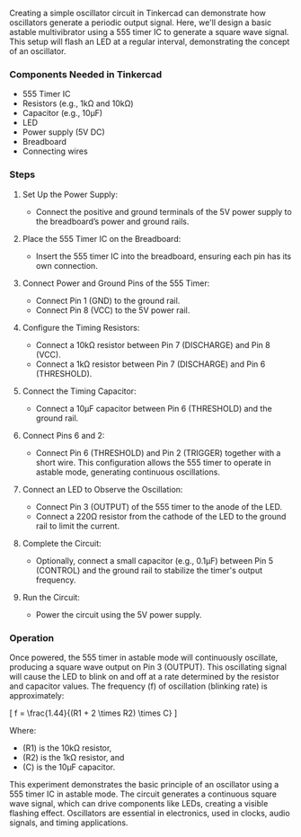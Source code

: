 Creating a simple oscillator circuit in Tinkercad can demonstrate how oscillators generate a periodic output signal. Here, we'll design a basic astable multivibrator using a 555 timer IC to generate a square wave signal. This setup will flash an LED at a regular interval, demonstrating the concept of an oscillator.

### Components Needed in Tinkercad

- 555 Timer IC
- Resistors (e.g., 1kΩ and 10kΩ)
- Capacitor (e.g., 10µF)
- LED
- Power supply (5V DC)
- Breadboard
- Connecting wires

### Steps

1. Set Up the Power Supply:
   - Connect the positive and ground terminals of the 5V power supply to the breadboard’s power and ground rails.

2. Place the 555 Timer IC on the Breadboard:
   - Insert the 555 timer IC into the breadboard, ensuring each pin has its own connection.

3. Connect Power and Ground Pins of the 555 Timer:
   - Connect Pin 1 (GND) to the ground rail.
   - Connect Pin 8 (VCC) to the 5V power rail.

4. Configure the Timing Resistors:
   - Connect a 10kΩ resistor between Pin 7 (DISCHARGE) and Pin 8 (VCC).
   - Connect a 1kΩ resistor between Pin 7 (DISCHARGE) and Pin 6 (THRESHOLD).

5. Connect the Timing Capacitor:
   - Connect a 10µF capacitor between Pin 6 (THRESHOLD) and the ground rail.

6. Connect Pins 6 and 2:
   - Connect Pin 6 (THRESHOLD) and Pin 2 (TRIGGER) together with a short wire. This configuration allows the 555 timer to operate in astable mode, generating continuous oscillations.

7. Connect an LED to Observe the Oscillation:
   - Connect Pin 3 (OUTPUT) of the 555 timer to the anode of the LED.
   - Connect a 220Ω resistor from the cathode of the LED to the ground rail to limit the current.

8. Complete the Circuit:
   - Optionally, connect a small capacitor (e.g., 0.1µF) between Pin 5 (CONTROL) and the ground rail to stabilize the timer's output frequency.

9. Run the Circuit:
   - Power the circuit using the 5V power supply.

### Operation

Once powered, the 555 timer in astable mode will continuously oscillate, producing a square wave output on Pin 3 (OUTPUT). This oscillating signal will cause the LED to blink on and off at a rate determined by the resistor and capacitor values. The frequency \(f\) of oscillation (blinking rate) is approximately:

\[
f = \frac{1.44}{(R1 + 2 \times R2) \times C}
\]

Where:
- \(R1\) is the 10kΩ resistor,
- \(R2\) is the 1kΩ resistor, and
- \(C\) is the 10µF capacitor.

This experiment demonstrates the basic principle of an oscillator using a 555 timer IC in astable mode. The circuit generates a continuous square wave signal, which can drive components like LEDs, creating a visible flashing effect. Oscillators are essential in electronics, used in clocks, audio signals, and timing applications.
